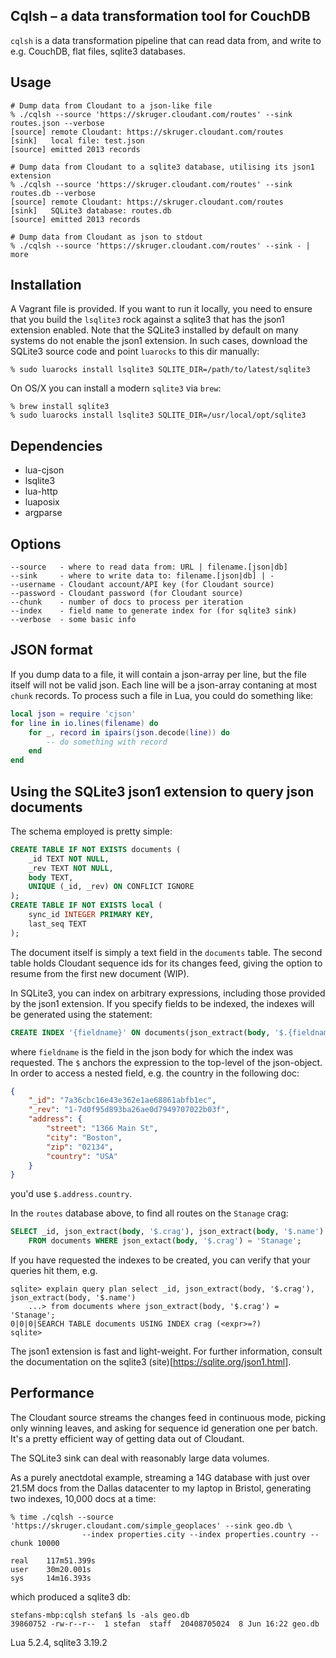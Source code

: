 ## Cqlsh – a data transformation tool for CouchDB

`cqlsh` is a data transformation pipeline that can read data from, and write to e.g. CouchDB, flat files, sqlite3 databases.

## Usage

    # Dump data from Cloudant to a json-like file
    % ./cqlsh --source 'https://skruger.cloudant.com/routes' --sink routes.json --verbose
    [source] remote Cloudant: https://skruger.cloudant.com/routes
    [sink]   local file: test.json
    [source] emitted 2013 records

    # Dump data from Cloudant to a sqlite3 database, utilising its json1 extension
    % ./cqlsh --source 'https://skruger.cloudant.com/routes' --sink routes.db --verbose
    [source] remote Cloudant: https://skruger.cloudant.com/routes
    [sink]   SQLite3 database: routes.db
    [source] emitted 2013 records

    # Dump data from Cloudant as json to stdout
    % ./cqlsh --source 'https://skruger.cloudant.com/routes' --sink - | more 

## Installation

A Vagrant file is provided. If you want to run it locally, you need to ensure that you build the `lsqlite3` rock
against a sqlite3 that has the json1 extension enabled. Note that the SQLite3 installed by default on many systems
do not enable the json1 extension. In such cases, download the SQLite3 source code and point `luarocks` to this dir
manually:

    % sudo luarocks install lsqlite3 SQLITE_DIR=/path/to/latest/sqlite3

On OS/X you can install a modern `sqlite3` via `brew`:

    % brew install sqlite3
    % sudo luarocks install lsqlite3 SQLITE_DIR=/usr/local/opt/sqlite3

## Dependencies

* lua-cjson
* lsqlite3
* lua-http
* luaposix
* argparse

## Options

    --source   - where to read data from: URL | filename.[json|db]
    --sink     - where to write data to: filename.[json|db] | -
    --username - Cloudant account/API key (for Cloudant source)
    --password - Cloudant password (for Cloudant source)
    --chunk    - number of docs to process per iteration
    --index    - field name to generate index for (for sqlite3 sink)
    --verbose  - some basic info

## JSON format

If you dump data to a file, it will contain a json-array per line, but the file itself will not be valid json.
Each line will be a json-array contaning at most `chunk` records. To process such a file in Lua, you could do
something like:

```lua
local json = require 'cjson'
for line in io.lines(filename) do
    for _, record in ipairs(json.decode(line)) do
        -- do something with record
    end
end
```
    
## Using the SQLite3 json1 extension to query json documents

The schema employed is pretty simple:

```sql    
CREATE TABLE IF NOT EXISTS documents (
    _id TEXT NOT NULL,
    _rev TEXT NOT NULL,
    body TEXT,
    UNIQUE (_id, _rev) ON CONFLICT IGNORE
);
CREATE TABLE IF NOT EXISTS local (
    sync_id INTEGER PRIMARY KEY,
    last_seq TEXT
);
```

The document itself is simply a text field in the `documents` table. The second table
holds Cloudant sequence ids for its changes feed, giving the option to resume from the
first new document (WIP).

In SQLite3, you can index on arbitrary expressions, including those provided by the json1 
extension. If you specify fields to be indexed, the indexes will be generated using the 
statement:

```sql
CREATE INDEX '{fieldname}' ON documents(json_extract(body, '$.{fieldname}'));
```

where `fieldname` is the field in the json body for which the index was requested. The `$`
anchors the expression to the top-level of the json-object. In order to access a nested
field, e.g. the country in the following doc:

```json
{
    "_id": "7a36cbc16e43e362e1ae68861abfb1ec",
    "_rev": "1-7d0f95d893ba26ae0d7949707022b03f",
    "address": {
        "street": "1366 Main St",
        "city": "Boston",
        "zip": "02134",
        "country": "USA"
    }
}
```

you'd use `$.address.country`.

In the `routes` database above, to find all routes on the `Stanage` crag:

```sql
SELECT _id, json_extract(body, '$.crag'), json_extract(body, '$.name') 
    FROM documents WHERE json_extact(body, '$.crag') = 'Stanage';
```

If you have requested the indexes to be created, you can verify that your queries hit them, e.g.

```
sqlite> explain query plan select _id, json_extract(body, '$.crag'), json_extract(body, '$.name') 
    ...> from documents where json_extract(body, '$.crag') = 'Stanage';
0|0|0|SEARCH TABLE documents USING INDEX crag (<expr>=?)
sqlite> 
```

The json1 extension is fast and light-weight. For further information, consult the documentation
on the sqlite3 (site)[https://sqlite.org/json1.html].

## Performance

The Cloudant source streams the changes feed in continuous mode, picking only winning leaves, and asking
for sequence id generation one per batch. It's a pretty efficient way of getting data out of Cloudant.

The SQLite3 sink can deal with reasonably large data volumes. 

As a purely anectdotal example, streaming a 14G database with just over 21.5M docs from the Dallas datacenter 
to my laptop in Bristol, generating two indexes, 10,000 docs at a time:

```
% time ./cqlsh --source 'https://skruger.cloudant.com/simple_geoplaces' --sink geo.db \
                --index properties.city --index properties.country --chunk 10000

real	117m51.399s
user	30m20.001s
sys	    14m16.393s
```

which produced a sqlite3 db:

```
stefans-mbp:cqlsh stefan$ ls -als geo.db
39860752 -rw-r--r--  1 stefan  staff  20408705024  8 Jun 16:22 geo.db
```

Lua 5.2.4, sqlite3 3.19.2